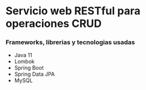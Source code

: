# Servicio web RESTful para operaciones CRUD

### Frameworks, librerias y tecnologias usadas
- Java 11
- Lombok
- Spring Boot
- Spring Data JPA
- MySQL
